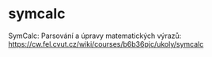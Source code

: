 # symcalc
SymCalc: Parsování a úpravy matematických výrazů:  https://cw.fel.cvut.cz/wiki/courses/b6b36pjc/ukoly/symcalc
